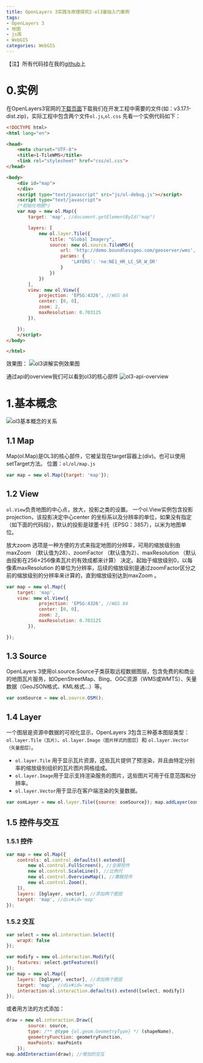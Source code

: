 ```yaml
---
title: OpenLayers 3实践与原理探究2-ol3基础入门案例
tags:
- OpenLayers 3
- 地图
- js库
- WebGIS
categories: WebGIS
---
```

【注】所有代码挂在我的[github](https://github.com/zrysmt/openlayers-3)上

# 0.实例
在OpenLayers3官网的[下载页面](http://openlayers.org/download/)下载我们在开发工程中需要的文件(如：v3.17.1-dist.zip)，实际工程中包含两个文件`ol.js`,`ol.css`
先看一个实例代码如下：

```html
<!DOCTYPE html>
<html lang="en">

<head>
    <meta charset="UTF-8">
    <title>1-TileWMS</title>
    <link rel="stylesheet" href="css/ol.css">
</head>

<body>
    <div id="map">
    </div>
    <script type="text/javascript" src="js/ol-debug.js"></script>
    <script type="text/javascript">
    /*初始化地图*/
    var map = new ol.Map({
        target: 'map', //document.getElementById("map")

        layers: [
            new ol.layer.Tile({
                title: "Global Imagery",
                source: new ol.source.TileWMS({
                    url: 'http://demo.boundlessgeo.com/geoserver/wms',
                    params: {
                        'LAYERS': 'ne:NE1_HR_LC_SR_W_DR'
                    }
                })
            })
        ],
        view: new ol.View({
            projection: 'EPSG:4326', //WGS 84
            center: [0, 0],
            zoom: 2,
            maxResolution: 0.703125
        }),

    });
    </script>
</body>

</html>
```
效果图：
![ol3讲解实例效果图](https://raw.githubusercontent.com/zrysmt/mdPics/master/ol/ol3%E8%AE%B2%E8%A7%A3%E7%A4%BA%E4%BE%8B1.jpg)

通过api的overview我们可以看到ol3的核心部件
![ol3-api-overview](https://raw.githubusercontent.com/zrysmt/mdPics/master/ol/ol3-api-overview.png)
# 1.基本概念
![ol3基本概念的关系](https://raw.githubusercontent.com/zrysmt/mdPics/master/ol/ol3%E5%9F%BA%E6%9C%AC%E6%A6%82%E5%BF%B5%E5%85%B3%E7%B3%BB.png)
## 1.1 Map
Map(ol.Map)是OL3的核心部件，它被呈现在target容器上(div)。也可以使用setTarget方法。
位置：`ol/ol/map.js`

```javascript
var map = new ol.Map({target: 'map'});
```
## 1.2 View
`ol.View`负责地图的中心点，放大，投影之类的设置。
一个ol.View实例包含投影projection，该投影决定中心center 的坐标系以及分辨率的单位，如果没有指定（如下面的代码段），默认的投影是球墨卡托（EPSG：3857），以米为地图单位。 

放大zoom 选项是一种方便的方式来指定地图的分辨率，可用的缩放级别由maxZoom （默认值为28）、zoomFactor （默认值为2）、maxResolution （默认由投影在256×256像素瓦片的有效成都来计算） 决定。起始于缩放级别0，以每像素maxResolution 的单位为分辨率，后续的缩放级别是通过zoomFactor区分之前的缩放级别的分辨率来计算的，直到缩放级别达到maxZoom 。
```javascript
var map = new ol.Map({
	target: 'map',
	view: new ol.View({
            projection: 'EPSG:4326', //WGS 84
            center: [0, 0],
            zoom: 2,
            maxResolution: 0.703125
        }),

});
```
## 1.3 Source
OpenLayers 3使用ol.source.Source子类获取远程数据图层，包含免费的和商业的地图瓦片服务，如OpenStreetMap、Bing、OGC资源（WMS或WMTS）、矢量数据（GeoJSON格式、KML格式…）等。

```javascript
var osmSource = new ol.source.OSM();
```
## 1.4 Layer
一个图层是资源中数据的可视化显示，OpenLayers 3包含三种基本图层类型：`ol.layer.Tile（瓦片）`、`ol.layer.Image（图片样式的图层`）和 `ol.layer.Vector（矢量图层）`。

- `ol.layer.Tile` 用于显示瓦片资源，这些瓦片提供了预渲染，并且由特定分别率的缩放级别组织的瓦片图片网格组成。 
- `ol.layer.Image`用于显示支持渲染服务的图片，这些图片可用于任意范围和分辨率。 
- `ol.layer.Vector`用于显示在客户端渲染的矢量数据。

```javascript
var osmLayer = new ol.layer.Tile({source: osmSource}); map.addLayer(osmLayer);
```
## 1.5 控件与交互
### 1.5.1 控件

```javascript
var map = new ol.Map({
    controls: ol.control.defaults().extend([
        new ol.control.FullScreen(), //全屏控件
        new ol.control.ScaleLine(), //比例尺
        new ol.control.OverviewMap(), //鹰眼控件
        new ol.control.Zoom(),
    ]),
    layers: [bglayer, vector], //添加两个图层
    target: 'map', //div#id='map'
});
```
### 1.5.2 交互

```javascript
var select = new ol.interaction.Select({
	wrapX: false
});

var modify = new ol.interaction.Modify({
	features: select.getFeatures()
});
var map = new ol.Map({
    layers: [bglayer, vector], //添加两个图层
    target: 'map', //div#id='map'
    interaction:ol.interaction.defaults().extend([select, modify])
});
```
或者用方法的方式添加：

```javascript
draw = new ol.interaction.Draw({
        source: source,
        type: /** @type {ol.geom.GeometryType} */ (shapeName),
        geometryFunction: geometryFunction,
        maxPoints: maxPoints
    });
map.addInteraction(draw); //增加的交互
```
